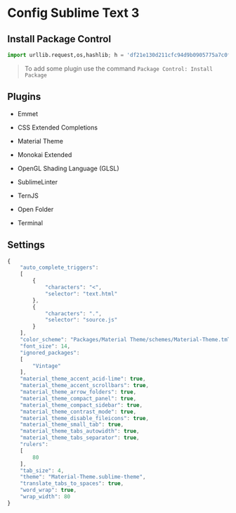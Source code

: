 # Config Sublime Text 3

## Install Package Control

```python
import urllib.request,os,hashlib; h = 'df21e130d211cfc94d9b0905775a7c0f' + '1e3d39e33b79698005270310898eea76'; pf = 'Package Control.sublime-package'; ipp = sublime.installed_packages_path(); urllib.request.install_opener( urllib.request.build_opener( urllib.request.ProxyHandler()) ); by = urllib.request.urlopen( 'http://packagecontrol.io/' + pf.replace(' ', '%20')).read(); dh = hashlib.sha256(by).hexdigest(); print('Error validating download (got %s instead of %s), please try manual install' % (dh, h)) if dh != h else open(os.path.join( ipp, pf), 'wb' ).write(by) 
```

> To add some plugin use the command `Package Control: Install Package`


## Plugins

- Emmet
- CSS Extended Completions  

- Material Theme
- Monokai Extended
- OpenGL Shading Language (GLSL)

- SublimeLinter
- TernJS

- Open Folder
- Terminal


## Settings

```js
{
    "auto_complete_triggers":
    [
        {
            "characters": "<",
            "selector": "text.html"
        },
        {
            "characters": ".",
            "selector": "source.js"
        }
    ],
    "color_scheme": "Packages/Material Theme/schemes/Material-Theme.tmTheme",
    "font_size": 14,
    "ignored_packages":
    [
        "Vintage"
    ],
    "material_theme_accent_acid-lime": true,
    "material_theme_accent_scrollbars": true,
    "material_theme_arrow_folders": true,
    "material_theme_compact_panel": true,
    "material_theme_compact_sidebar": true,
    "material_theme_contrast_mode": true,
    "material_theme_disable_fileicons": true,
    "material_theme_small_tab": true,
    "material_theme_tabs_autowidth": true,
    "material_theme_tabs_separator": true,
    "rulers":
    [
        80
    ],
    "tab_size": 4,
    "theme": "Material-Theme.sublime-theme",
    "translate_tabs_to_spaces": true,
    "word_wrap": true,
    "wrap_width": 80
}
```